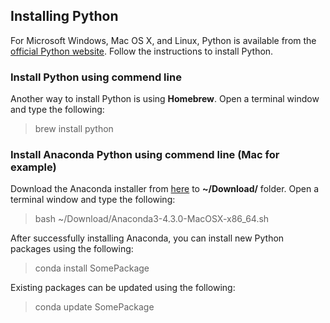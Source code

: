 ## Installing Python 

For Microsoft Windows, Mac OS X, and Linux, Python is available from the [official Python website](http://www.python.org). Follow the instructions to install Python.


### Install Python using commend line

Another way to install Python is using **Homebrew**.
Open a terminal window and type the following:
> brew install python

### Install Anaconda Python using commend line (Mac for example)

Download the Anaconda installer from [here](https://docs.continuum.io/anaconda/install#linux-install) to **~/Download/**
folder.
Open a terminal window and type the following:
> bash ~/Download/Anaconda3-4.3.0-MacOSX-x86_64.sh

After successfully installing Anaconda, you can install new Python packages using the following:
> conda install SomePackage

Existing packages can be updated using the following:
> conda update SomePackage
